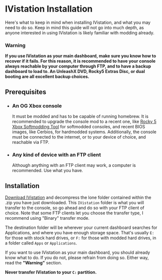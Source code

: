 # IVistation Installation

Here's what to keep in mind when installing IVistation, and what you may need to do so. Keep in mind this guide will not
go into much depth, as anyone interested in using IVistation is likely familiar with modding already.

### Warning

**If you use IVistation as your main dashboard, make sure you know how to recover if it fails. For this reason, it is
recommended to have your console always reachable by your computer through FTP, and to have a backup dashboard to load 
to. An UnleashX DVD, Rocky5 Extras Disc, or dual booting are all excellent backup choices.**

## Prerequisites
- ### An OG Xbox console
    It must be modded and has to be capable of running homebrew. It is recommended to upgrade the console
    mod to a recent one, like [Rocky 5 Xbox Softmodding Tool](https://github.com/Rocky5/Xbox-Softmodding-Tool) for
    softmodded consoles, and recent BIOS images, like Cerbios, for hardmodded systems. Additionally, the console
    must be connected to the internet, or to your device of choice, and reachable via FTP.
- ### Any kind of device with an FTP client
    Although anything with an FTP client may work, a computer is recommended. Use what you have.

## Installation

[Download IVistation]() and decompress the lone folder contained within the .zip you have just downloaded. 
This `IVistation` folder is what you will transfer to the console, so go ahead and do so with your FTP
client of choice. Note that some FTP clients let you choose the transfer type, I recommend using "Binary" transfer mode.

The destination folder will be wherever your current dashboard searches for Applications, and where you have enough 
storage space. That's usually `E:` for those with stock hard drives, or `F:` for those with modded hard drives, in a 
folder called `Apps` or `Applications`.

If you want to use IVistation as your main dashboard, you should already know what to do. If you do not, please refrain
from doing so. Either way, read the **"Warning"** section.

**Never transfer IVistation to your `C:` partition.**